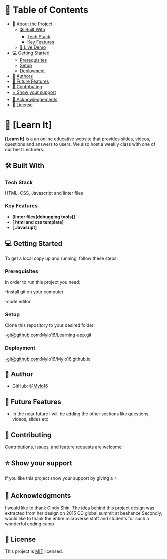 # 📗 Table of Contents

- [📖 About the Project](#about-project)
  - [🛠 Built With](#built-with)
    - [Tech Stack](#tech-stack)
    - [Key Features](#key-features)
  - [🚀 Live Demo](#live-demo)
- [💻 Getting Started](#getting-started)
  - [Prerequisites](#prerequisites)
  - [Setup](#setup)
  - [Deployment](#triangular_flag_on_post-deployment)
- [👥 Authors](#authors)
- [🔭 Future Features](#future-features)
- [🤝 Contributing](#contributing)
- [⭐️ Show your support](#support)
- [🙏 Acknowledgements](#acknowledgements)
- [📝 License](#license)

# 📖 [Learn It] <a name="about-project"></a>

**[Learn It]** is a an online educative website that provides slides, videos, questions and answers to users. We also host a weekly class with one of our best Lecturers.

## 🛠 Built With <a name="built-with"></a>

### Tech Stack <a name="tech-stack"></a>

HTML, CSS, Javascript and linter files

### Key Features <a name="key-features"></a>

- **[linter files(debugging tools)]**
- **[ html and css template]**
- **[ Javasript]**



## 💻 Getting Started <a name="getting-started"></a>

To get a local copy up and running, follow these steps.

### Prerequisites

In order to run this project you need:

-Install git on your computer

-code editor


### Setup

Clone this repository to your desired folder:

-git@github.com:Mylo16/Learning-app.git

### Deployment

-git@github.com:Mylo16/Mylo16.github.io


## 👥 Author <a name="authors"></a>


- GitHub: [@Mylo16](https://github.com/Mylo16)

## 🔭 Future Features <a name="future-features"></a>

- In the near future I will be adding the other sections like questions, videos, slides etc

## 🤝 Contributing <a name="contributing"></a>

Contributions, issues, and feature requests are welcome!

## ⭐️ Show your support <a name="support"></a>

If you like this project show your support by giving a ⭐️

## 🙏 Acknowledgments <a name="acknowledgements"></a>

I would like to thank Cindy Shin. The idea behind this project design was extracted from her design on 2015 CC global summit at beehance
Secondly, would like to thank the entire microverse staff and students for such a wonderful coding camp

## 📝 License <a name="license"></a>

This project is [MIT](./MIT.md) licensed.
